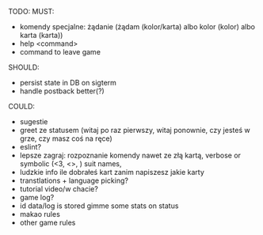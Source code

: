 TODO:
MUST:
- komendy specjalne: żądanie (żądam (kolor/karta) albo kolor (kolor) albo karta (karta))
- help \<command>
- command to leave game

SHOULD:
- persist state in DB on sigterm
- handle postback better(?)

COULD:
- sugestie
- greet ze statusem (witaj po raz pierwszy, witaj ponownie, czy jesteś w grze, czy masz coś na ręce)
- eslint?
- lepsze zagraj: rozpoznanie komendy nawet ze złą kartą, verbose or symbolic (<3, <>, ) suit names,
- ludzkie info ile dobrałeś kart zanim napiszesz jakie karty
- transtlations + language picking?
- tutorial video/w chacie?
- game log?
- id data/log is stored gimme some stats on status
- makao rules
- other game rules